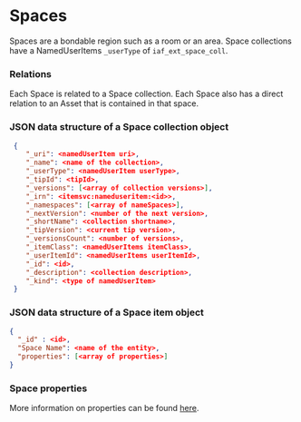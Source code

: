 # Spaces

Spaces are a bondable region such as a room or an area. Space collections have a NamedUserItems `_userType` of `iaf_ext_space_coll`.

### Relations
Each Space is related to a Space collection. Each Space also has a direct relation to an Asset that is contained in that space.

###  JSON data structure of a Space collection object
```json
 {
    "_uri": <namedUserItem uri>,
    "_name": <name of the collection>,
    "_userType": <namedUserItem userType>,
    "_tipId": <tipId>,
    "_versions": [<array of collection versions>],
    "_irn": <itemsvc:nameduseritem:<id>>,
    "_namespaces": [<array of nameSpaces>],
    "_nextVersion": <number of the next version>,
    "_shortName": <collection shortname>,
    "_tipVersion": <current tip version>,
    "_versionsCount": <number of versions>,
    "_itemClass": <namedUserItems itemClass>,
    "_userItemId": <namedUserItems userItemId>,
    "_id": <id>,
    "_description": <collection description>,
    "_kind": <type of namedUserItem>
 }
```

###  JSON data structure of a Space item object
```json
{
  "_id" : <id>,
  "Space Name": <name of the entity>,
  "properties": [<array of properties>]
}
```


### Space properties
More information on properties can be found [here](./properties.md).

